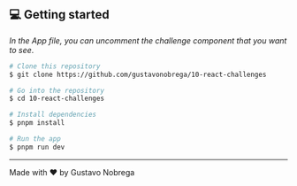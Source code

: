 ## 💻  Getting started

_In the App file, you can uncomment the challenge component that you want to see_.

```bash
# Clone this repository
$ git clone https://github.com/gustavonobrega/10-react-challenges

# Go into the repository
$ cd 10-react-challenges

# Install dependencies
$ pnpm install

# Run the app
$ pnpm run dev
```
---

Made with ♥ by Gustavo Nobrega